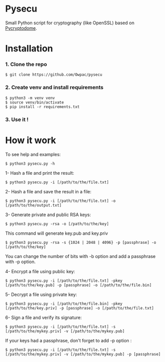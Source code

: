 # Pysecu
Small Python script for cryptography (like OpenSSL) based on [Pycryptodome](https://github.com/Legrandin/pycryptodome).

# Installation

### 1. Clone the repo

```
$ git clone https://github.com/Owpac/pysecu
```

### 2. Create venv and install requirements

```
$ python3 -m venv venv
$ source venv/bin/activate
$ pip install -r requirements.txt
```

### 3. Use it !

# How it work

To see help and examples:
```
$ python3 pysecu.py -h
```

1- Hash a file and print the result:
```
$ python3 pysecu.py -i [/path/to/the/file.txt]
```
    
2- Hash a file and save the result in a file:
```
$ python3 pysecu.py -i [/path/to/the/file.txt] -o [/path/to/the/output.txt]
```

3- Generate private and public RSA keys:
```
$ python3 pysecu.py -rsa -o [/path/to/the/key]
```

This command will generate key.pub and key.priv
```
$ python3 pysecu.py -rsa -s {1024 | 2048 | 4096} -p [passphrase] -o [/path/to/the/key]
```

You can change the number of bits with -b option and add a passphrase with -p option.

4- Encrypt a file using public key:
```
$ python3 pysecu.py -i [/path/to/the/file.txt] -pkey [/path/to/the/key.pub] -p [passphrase] -o [/path/to/the/file.bin]
```

5- Decrypt a file using private key:
```
$ python3 pysecu.py -i [/path/to/the/file.bin] -pkey [/path/to/the/key.priv] -p [passphrase] -o [/path/to/the/file.txt]
```

6- Sign a file and verify its signature:
```
$ python3 pysecu.py -i [/path/to/the/file.txt] -s [/path/to/the/mykey.priv] -v [/path/to/the/mykey.pub]
```

If your keys had a passphrase, don't forget to add -p option :
```
$ python3 pysecu.py -i [/path/to/the/file.txt] -s [/path/to/the/mykey.priv] -v [/path/to/the/mykey.pub] -p [passphrase]
```